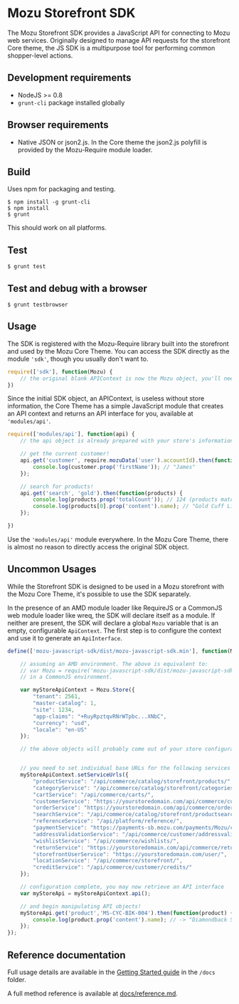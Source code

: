 # Mozu Storefront SDK

The Mozu Storefront SDK provides a JavaScript API for connecting to Mozu web services. Originally designed to manage API requests for the storefront Core theme, the JS SDK is a multipurpose tool for performing common shopper-level actions.

## Development requirements

*   NodeJS >= 0.8
*   `grunt-cli` package installed globally

## Browser requirements

*   Native JSON or json2.js. In the Core theme the json2.js polyfill is provided by the Mozu-Require module loader.

## Build

Uses npm for packaging and testing.

    $ npm install -g grunt-cli
    $ npm install
    $ grunt

This should work on all platforms.

## Test

    $ grunt test

## Test and debug with a browser

    $ grunt testbrowser

## Usage

The SDK is registered with the Mozu-Require library built into the storefront and used by the Mozu Core Theme. You can access the SDK directly as the module `'sdk'`, though you usually don't want to.

```js
require(['sdk'], function(Mozu) {
    // the original blank APIContext is now the Mozu object, you'll need to hydrate it with store data
})
```

Since the initial SDK object, an APIContext, is useless without store information, the Core Theme has a simple JavaScript module that creates an API context and returns an API interface for you, available at `'modules/api'`.

```js
require(['modules/api'], function(api) {
    // the api object is already prepared with your store's information and the logged-in user's permissions

    // get the current customer!
    api.get('customer', require.mozuData('user').accountId).then(function(customer) {
        console.log(customer.prop('firstName')); // "James"
    });

    // search for products!
    api.get('search', 'gold').then(function(products) {
        console.log(products.prop('totalCount')); // 124 (products matching "gold")
        console.log(products[0].prop('content').name); // "Gold Cuff Links"
    });

})
```

Use the `'modules/api'` module everywhere. In the Mozu Core Theme, there is almost no reason to directly access the original SDK object.

## Uncommon Usages

While the Storefront SDK is designed to be used in a Mozu storefront with the Mozu Core Theme, it's possible to use the SDK separately.

In the presence of an AMD module loader like RequireJS or a CommonJS web module loader like wreq, the SDK will declare itself as a module. If neither are present, the SDK will declare a global `Mozu` variable that is an empty, configurable `ApiContext`. The first step is to configure the context and use it to generate an `ApiInterface`.

```js
define(['mozu-javascript-sdk/dist/mozu-javascript-sdk.min'], function(Mozu) {

    // assuming an AMD environment. The above is equivalent to:
    // var Mozu = require('mozu-javascript-sdk/dist/mozu-javascript-sdk');
    // in a CommonJS environment.

    var myStoreApiContext = Mozu.Store({
        "tenant": 2561,
        "master-catalog": 1,
        "site": 1234,
        "app-claims": "+RuyRpztqvRNrWTpbc...XNbC",
        "currency": "usd",
        "locale": "en-US"
    });

    // the above objects will probably come out of your store configuration on the server side and need to be serialized as JSON.


    // you need to set individual base URLs for the following services
    myStoreApiContext.setServiceUrls({
        "productService": "/api/commerce/catalog/storefront/products/",
        "categoryService": "/api/commerce/catalog/storefront/categories/",
        "cartService": "/api/commerce/carts/",
        "customerService": "https://yourstoredomain.com/api/commerce/customer/accounts/",
        "orderService": "https://yourstoredomain.com/api/commerce/orders/",
        "searchService": "/api/commerce/catalog/storefront/productsearch/",
        "referenceService": "/api/platform/reference/",
        "paymentService": "https://payments-sb.mozu.com/payments/Mozu/cards/",
        "addressValidationService": "/api/commerce/customer/addressvalidation/",
        "wishlistService": "/api/commerce/wishlists/",
        "returnService": "https://yourstoredomain.com/api/commerce/returns",
        "storefrontUserService": "https://yourstoredomain.com/user/",
        "locationService": "/api/commerce/storefront/",
        "creditService": "/api/commerce/customer/credits/"
    });

    // configuration complete, you may now retrieve an API interface
    var myStoreApi = myStoreApiContext.api();

    // and begin manipulating API objects!
    myStoreApi.get('product','MS-CYC-BIK-004').then(function(product) {
        console.log(product.prop('content').name); // -> "Diamondback Sortie 3 29er Bike - 2013"
    });
});
```

## Reference documentation

Full usage details are available in the [Getting Started guide](docs/getting_started.md) in the `/docs` folder. 

A full method reference is available at [docs/reference.md](docs/reference.md).